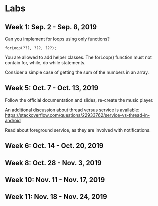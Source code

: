 # Labs

## Week 1: Sep. 2 - Sep. 8, 2019

Can you implement for loops using only functions?

```forLoop(???, ???, ???);```

You are allowed to add helper classes. The forLoop() function must not contain for, while, do while statements.

Consider a simple case of getting the sum of the numbers in an array.

## Week 5: Oct. 7 - Oct. 13, 2019

Follow the official documentation and slides, re-create the music player.

An additional discussion about thread versus service is available: https://stackoverflow.com/questions/22933762/service-vs-thread-in-android

Read about foreground service, as they are involved with notifications.

## Week 6: Oct. 14 - Oct. 20, 2019

## Week 8: Oct. 28 - Nov. 3, 2019

## Week 10: Nov. 11 - Nov. 17, 2019

## Week 11: Nov. 18 - Nov. 24, 2019